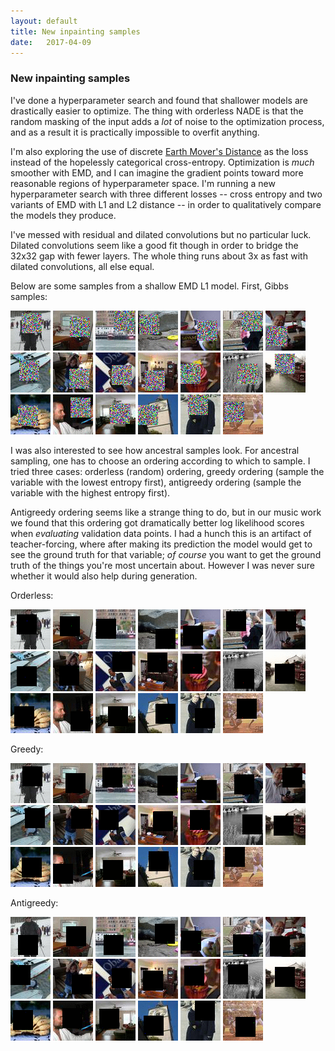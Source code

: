 ```yaml
---
layout: default
title: New inpainting samples
date:   2017-04-09
---
```


### New inpainting samples

I've done a hyperparameter search and found that shallower models are drastically easier to optimize.
The thing with orderless NADE is that the random masking of the input adds a *lot* of noise to the optimization process, and as a result it is practically impossible to overfit anything.

I'm also exploring the use of discrete [Earth Mover's Distance](https://en.wikipedia.org/wiki/Earth_mover%27s_distance#Computing_the_EMD) as the loss instead of the hopelessly categorical cross-entropy.
Optimization is *much* smoother with EMD, and I can imagine the gradient points toward more reasonable regions of hyperparameter space.
I'm running a new hyperparameter search with three different losses -- cross entropy and two variants of EMD with L1 and L2 distance -- in order to qualitatively compare the models they produce.

I've messed with residual and dilated convolutions but no particular luck. Dilated convolutions seem like a good fit though in order to bridge the 32x32 gap with fewer layers. The whole thing runs about 3x as fast with dilated convolutions, all else equal.

Below are some samples from a shallow EMD L1 model. First, Gibbs samples:

<img src="/assets/images/sample_2017-04-09/sample_firstemd_independent_gibbs_2017-04-09T18:55:11.881425_T1.0/13.gif">
<img src="/assets/images/sample_2017-04-09/sample_firstemd_independent_gibbs_2017-04-09T18:55:11.881425_T1.0/5.gif">
<img src="/assets/images/sample_2017-04-09/sample_firstemd_independent_gibbs_2017-04-09T18:55:11.881425_T1.0/4.gif">
<img src="/assets/images/sample_2017-04-09/sample_firstemd_independent_gibbs_2017-04-09T18:55:11.881425_T1.0/11.gif">
<img src="/assets/images/sample_2017-04-09/sample_firstemd_independent_gibbs_2017-04-09T18:55:11.881425_T1.0/12.gif">
<img src="/assets/images/sample_2017-04-09/sample_firstemd_independent_gibbs_2017-04-09T18:55:11.881425_T1.0/7.gif">
<img src="/assets/images/sample_2017-04-09/sample_firstemd_independent_gibbs_2017-04-09T18:55:11.881425_T1.0/6.gif">
<img src="/assets/images/sample_2017-04-09/sample_firstemd_independent_gibbs_2017-04-09T18:55:11.881425_T1.0/17.gif">
<img src="/assets/images/sample_2017-04-09/sample_firstemd_independent_gibbs_2017-04-09T18:55:11.881425_T1.0/15.gif">
<img src="/assets/images/sample_2017-04-09/sample_firstemd_independent_gibbs_2017-04-09T18:55:11.881425_T1.0/19.gif">
<img src="/assets/images/sample_2017-04-09/sample_firstemd_independent_gibbs_2017-04-09T18:55:11.881425_T1.0/1.gif">
<img src="/assets/images/sample_2017-04-09/sample_firstemd_independent_gibbs_2017-04-09T18:55:11.881425_T1.0/3.gif">
<img src="/assets/images/sample_2017-04-09/sample_firstemd_independent_gibbs_2017-04-09T18:55:11.881425_T1.0/8.gif">
<img src="/assets/images/sample_2017-04-09/sample_firstemd_independent_gibbs_2017-04-09T18:55:11.881425_T1.0/2.gif">
<img src="/assets/images/sample_2017-04-09/sample_firstemd_independent_gibbs_2017-04-09T18:55:11.881425_T1.0/10.gif">
<img src="/assets/images/sample_2017-04-09/sample_firstemd_independent_gibbs_2017-04-09T18:55:11.881425_T1.0/0.gif">
<img src="/assets/images/sample_2017-04-09/sample_firstemd_independent_gibbs_2017-04-09T18:55:11.881425_T1.0/9.gif">
<img src="/assets/images/sample_2017-04-09/sample_firstemd_independent_gibbs_2017-04-09T18:55:11.881425_T1.0/16.gif">
<img src="/assets/images/sample_2017-04-09/sample_firstemd_independent_gibbs_2017-04-09T18:55:11.881425_T1.0/18.gif">
<img src="/assets/images/sample_2017-04-09/sample_firstemd_independent_gibbs_2017-04-09T18:55:11.881425_T1.0/14.gif">

I was also interested to see how ancestral samples look. For ancestral sampling, one has to choose an ordering according to which to sample.
I tried three cases: orderless (random) ordering, greedy ordering (sample the variable with the lowest entropy first), antigreedy ordering (sample the variable with the highest entropy first).

Antigreedy ordering seems like a strange thing to do, but in our music work we found that this ordering got dramatically better log likelihood scores when *evaluating* validation data points.
I had a hunch this is an artifact of teacher-forcing, where after making its prediction the model would get to see the ground truth for that variable; *of course* you want to get the ground truth of the things you're most uncertain about.
However I was never sure whether it would also help during generation.

Orderless:

<img src="/assets/images/sample_2017-04-09/sample_firstemd_orderless_ancestral_2017-04-09T05:25:22.139241_T1.0/13.gif">
<img src="/assets/images/sample_2017-04-09/sample_firstemd_orderless_ancestral_2017-04-09T05:25:22.139241_T1.0/5.gif">
<img src="/assets/images/sample_2017-04-09/sample_firstemd_orderless_ancestral_2017-04-09T05:25:22.139241_T1.0/4.gif">
<img src="/assets/images/sample_2017-04-09/sample_firstemd_orderless_ancestral_2017-04-09T05:25:22.139241_T1.0/11.gif">
<img src="/assets/images/sample_2017-04-09/sample_firstemd_orderless_ancestral_2017-04-09T05:25:22.139241_T1.0/12.gif">
<img src="/assets/images/sample_2017-04-09/sample_firstemd_orderless_ancestral_2017-04-09T05:25:22.139241_T1.0/7.gif">
<img src="/assets/images/sample_2017-04-09/sample_firstemd_orderless_ancestral_2017-04-09T05:25:22.139241_T1.0/6.gif">
<img src="/assets/images/sample_2017-04-09/sample_firstemd_orderless_ancestral_2017-04-09T05:25:22.139241_T1.0/17.gif">
<img src="/assets/images/sample_2017-04-09/sample_firstemd_orderless_ancestral_2017-04-09T05:25:22.139241_T1.0/15.gif">
<img src="/assets/images/sample_2017-04-09/sample_firstemd_orderless_ancestral_2017-04-09T05:25:22.139241_T1.0/19.gif">
<img src="/assets/images/sample_2017-04-09/sample_firstemd_orderless_ancestral_2017-04-09T05:25:22.139241_T1.0/1.gif">
<img src="/assets/images/sample_2017-04-09/sample_firstemd_orderless_ancestral_2017-04-09T05:25:22.139241_T1.0/3.gif">
<img src="/assets/images/sample_2017-04-09/sample_firstemd_orderless_ancestral_2017-04-09T05:25:22.139241_T1.0/8.gif">
<img src="/assets/images/sample_2017-04-09/sample_firstemd_orderless_ancestral_2017-04-09T05:25:22.139241_T1.0/2.gif">
<img src="/assets/images/sample_2017-04-09/sample_firstemd_orderless_ancestral_2017-04-09T05:25:22.139241_T1.0/10.gif">
<img src="/assets/images/sample_2017-04-09/sample_firstemd_orderless_ancestral_2017-04-09T05:25:22.139241_T1.0/0.gif">
<img src="/assets/images/sample_2017-04-09/sample_firstemd_orderless_ancestral_2017-04-09T05:25:22.139241_T1.0/9.gif">
<img src="/assets/images/sample_2017-04-09/sample_firstemd_orderless_ancestral_2017-04-09T05:25:22.139241_T1.0/16.gif">
<img src="/assets/images/sample_2017-04-09/sample_firstemd_orderless_ancestral_2017-04-09T05:25:22.139241_T1.0/18.gif">
<img src="/assets/images/sample_2017-04-09/sample_firstemd_orderless_ancestral_2017-04-09T05:25:22.139241_T1.0/14.gif">

Greedy:

<img src="/assets/images/sample_2017-04-09/sample_firstemd_greedy_ancestral_2017-04-09T01:13:12.489489_T1.0/13.gif">
<img src="/assets/images/sample_2017-04-09/sample_firstemd_greedy_ancestral_2017-04-09T01:13:12.489489_T1.0/5.gif">
<img src="/assets/images/sample_2017-04-09/sample_firstemd_greedy_ancestral_2017-04-09T01:13:12.489489_T1.0/4.gif">
<img src="/assets/images/sample_2017-04-09/sample_firstemd_greedy_ancestral_2017-04-09T01:13:12.489489_T1.0/11.gif">
<img src="/assets/images/sample_2017-04-09/sample_firstemd_greedy_ancestral_2017-04-09T01:13:12.489489_T1.0/12.gif">
<img src="/assets/images/sample_2017-04-09/sample_firstemd_greedy_ancestral_2017-04-09T01:13:12.489489_T1.0/7.gif">
<img src="/assets/images/sample_2017-04-09/sample_firstemd_greedy_ancestral_2017-04-09T01:13:12.489489_T1.0/6.gif">
<img src="/assets/images/sample_2017-04-09/sample_firstemd_greedy_ancestral_2017-04-09T01:13:12.489489_T1.0/17.gif">
<img src="/assets/images/sample_2017-04-09/sample_firstemd_greedy_ancestral_2017-04-09T01:13:12.489489_T1.0/15.gif">
<img src="/assets/images/sample_2017-04-09/sample_firstemd_greedy_ancestral_2017-04-09T01:13:12.489489_T1.0/19.gif">
<img src="/assets/images/sample_2017-04-09/sample_firstemd_greedy_ancestral_2017-04-09T01:13:12.489489_T1.0/1.gif">
<img src="/assets/images/sample_2017-04-09/sample_firstemd_greedy_ancestral_2017-04-09T01:13:12.489489_T1.0/3.gif">
<img src="/assets/images/sample_2017-04-09/sample_firstemd_greedy_ancestral_2017-04-09T01:13:12.489489_T1.0/8.gif">
<img src="/assets/images/sample_2017-04-09/sample_firstemd_greedy_ancestral_2017-04-09T01:13:12.489489_T1.0/2.gif">
<img src="/assets/images/sample_2017-04-09/sample_firstemd_greedy_ancestral_2017-04-09T01:13:12.489489_T1.0/10.gif">
<img src="/assets/images/sample_2017-04-09/sample_firstemd_greedy_ancestral_2017-04-09T01:13:12.489489_T1.0/0.gif">
<img src="/assets/images/sample_2017-04-09/sample_firstemd_greedy_ancestral_2017-04-09T01:13:12.489489_T1.0/9.gif">
<img src="/assets/images/sample_2017-04-09/sample_firstemd_greedy_ancestral_2017-04-09T01:13:12.489489_T1.0/16.gif">
<img src="/assets/images/sample_2017-04-09/sample_firstemd_greedy_ancestral_2017-04-09T01:13:12.489489_T1.0/18.gif">
<img src="/assets/images/sample_2017-04-09/sample_firstemd_greedy_ancestral_2017-04-09T01:13:12.489489_T1.0/14.gif">

Antigreedy:

<img src="/assets/images/sample_2017-04-09/sample_firstemd_antigreedy_ancestral_2017-04-09T03:19:25.120414_T1.0/13.gif">
<img src="/assets/images/sample_2017-04-09/sample_firstemd_antigreedy_ancestral_2017-04-09T03:19:25.120414_T1.0/5.gif">
<img src="/assets/images/sample_2017-04-09/sample_firstemd_antigreedy_ancestral_2017-04-09T03:19:25.120414_T1.0/4.gif">
<img src="/assets/images/sample_2017-04-09/sample_firstemd_antigreedy_ancestral_2017-04-09T03:19:25.120414_T1.0/11.gif">
<img src="/assets/images/sample_2017-04-09/sample_firstemd_antigreedy_ancestral_2017-04-09T03:19:25.120414_T1.0/12.gif">
<img src="/assets/images/sample_2017-04-09/sample_firstemd_antigreedy_ancestral_2017-04-09T03:19:25.120414_T1.0/7.gif">
<img src="/assets/images/sample_2017-04-09/sample_firstemd_antigreedy_ancestral_2017-04-09T03:19:25.120414_T1.0/6.gif">
<img src="/assets/images/sample_2017-04-09/sample_firstemd_antigreedy_ancestral_2017-04-09T03:19:25.120414_T1.0/17.gif">
<img src="/assets/images/sample_2017-04-09/sample_firstemd_antigreedy_ancestral_2017-04-09T03:19:25.120414_T1.0/15.gif">
<img src="/assets/images/sample_2017-04-09/sample_firstemd_antigreedy_ancestral_2017-04-09T03:19:25.120414_T1.0/19.gif">
<img src="/assets/images/sample_2017-04-09/sample_firstemd_antigreedy_ancestral_2017-04-09T03:19:25.120414_T1.0/1.gif">
<img src="/assets/images/sample_2017-04-09/sample_firstemd_antigreedy_ancestral_2017-04-09T03:19:25.120414_T1.0/3.gif">
<img src="/assets/images/sample_2017-04-09/sample_firstemd_antigreedy_ancestral_2017-04-09T03:19:25.120414_T1.0/8.gif">
<img src="/assets/images/sample_2017-04-09/sample_firstemd_antigreedy_ancestral_2017-04-09T03:19:25.120414_T1.0/2.gif">
<img src="/assets/images/sample_2017-04-09/sample_firstemd_antigreedy_ancestral_2017-04-09T03:19:25.120414_T1.0/10.gif">
<img src="/assets/images/sample_2017-04-09/sample_firstemd_antigreedy_ancestral_2017-04-09T03:19:25.120414_T1.0/0.gif">
<img src="/assets/images/sample_2017-04-09/sample_firstemd_antigreedy_ancestral_2017-04-09T03:19:25.120414_T1.0/9.gif">
<img src="/assets/images/sample_2017-04-09/sample_firstemd_antigreedy_ancestral_2017-04-09T03:19:25.120414_T1.0/16.gif">
<img src="/assets/images/sample_2017-04-09/sample_firstemd_antigreedy_ancestral_2017-04-09T03:19:25.120414_T1.0/18.gif">
<img src="/assets/images/sample_2017-04-09/sample_firstemd_antigreedy_ancestral_2017-04-09T03:19:25.120414_T1.0/14.gif">

